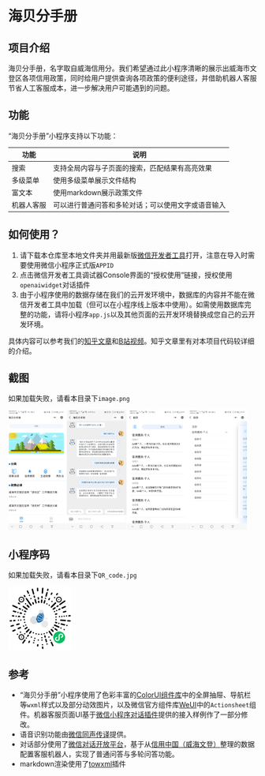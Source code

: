 # 海贝分手册

## 项目介绍

海贝分手册，名字取自威海信用分。我们希望通过此小程序清晰的展示出威海市文登区各项信用政策，同时给用户提供查询各项政策的便利途径，并借助机器人客服节省人工客服成本，进一步解决用户可能遇到的问题。

## 功能

“海贝分手册”小程序支持以下功能：

| 功能       | 说明                                               |
| ---------- | -------------------------------------------------- |
| 搜索       | 支持全局内容与子页面的搜索，匹配结果有高亮效果     |
| 多级菜单   | 使用多级菜单展示文件结构                           |
| 富文本     | 使用markdown展示政策文件                           |
| 机器人客服 | 可以进行普通问答和多轮对话；可以使用文字或语音输入 |

## 如何使用？

1. 请下载本仓库至本地文件夹并用最新版[微信开发者工具](https://developers.weixin.qq.com/miniprogram/dev/devtools/download.html)打开，注意在导入时需要使用微信小程序正式版`APPID`
2. 点击微信开发者工具调试器Console界面的“授权使用”链接，授权使用`openaiwidget`对话插件
3. 由于小程序使用的数据存储在我们的云开发环境中，数据库的内容并不能在微信开发者工具中加载（但可以在小程序线上版本中使用）。如需使用数据库完整的功能，请将小程序`app.js`以及其他页面的云开发环境替换成您自己的云开发环境。

具体内容可以参考我们的[知乎文章](https://zhuanlan.zhihu.com/p/354414192)和[B站视频](https://www.bilibili.com/video/BV1GU4y1p77E?from=search&seid=3690619691390577090)。知乎文章里有对本项目代码较详细的介绍。

## 截图
如果加载失败，请看本目录下`image.png`

<img src="/image.png" style="zoom: 50%;" />

## 小程序码
如果加载失败，请看本目录下`QR_code.jpg`

<img src="QR_code.jpg" style="zoom: 50%;" />

## 参考

- “海贝分手册”小程序使用了色彩丰富的[ColorUI组件库](https://github.com/weilanwl/ColorUI)中的全屏抽屉、导航栏等`wxml`样式以及部分动效图片，以及微信官方组件库[WeUI](https://github.com/Tencent/weui)中的`Actionsheet`组件。机器客服页面UI基于[微信小程序对话插件](https://mp.weixin.qq.com/wxopen/plugindevdoc?appid=wx8c631f7e9f2465e1#6-6-texttospeech)提供的接入样例作了一部分修改。
- 语音识别功能由[微信同声传译](https://developers.weixin.qq.com/miniprogram/dev/extended/service/translator.html)提供。
- 对话部分使用了[微信对话开放平台](https://openai.weixin.qq.com/)，基于从[信用中国（威海文登）](http://wdcredit.gov.cn/)整理的数据配置客服机器人，实现了普通问答与多轮问答功能。
- markdown渲染使用了[towxml](https://github.com/sbfkcel/towxml)插件
